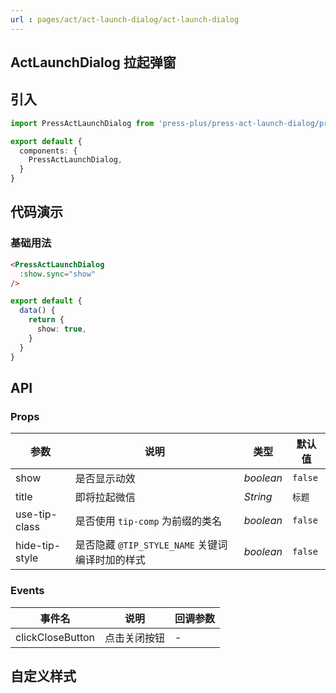 ```yaml
---
url : pages/act/act-launch-dialog/act-launch-dialog
---
```


## ActLaunchDialog 拉起弹窗


## 引入

```ts
import PressActLaunchDialog from 'press-plus/press-act-launch-dialog/press-act-launch-dialog';

export default {
  components: {
    PressActLaunchDialog,
  }
}
```

## 代码演示

### 基础用法


```html
<PressActLaunchDialog
  :show.sync="show"
/>
```

```ts
export default {
  data() {
    return {
      show: true,
    }
  }
}
```


## API

### Props


| 参数           | 说明                                            | 类型      | 默认值  |
| -------------- | ----------------------------------------------- | --------- | ------- |
| show           | 是否显示动效                                    | _boolean_ | `false` |
| title          | 即将拉起微信                                    | _String_  | `标题`  |
| use-tip-class  | 是否使用 `tip-comp` 为前缀的类名                | _boolean_ | `false` |
| hide-tip-style | 是否隐藏 `@TIP_STYLE_NAME` 关键词编译时加的样式 | _boolean_ | `false` |

### Events

| 事件名           | 说明         | 回调参数 |
| ---------------- | ------------ | -------- |
| clickCloseButton | 点击关闭按钮 | -        |

## 自定义样式

<custom-style />
